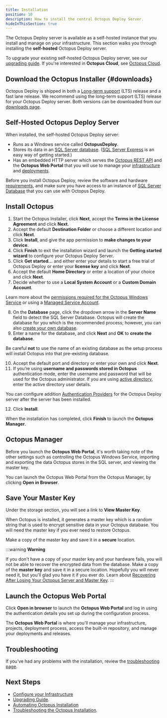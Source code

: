 ```yaml
---
title: Installation
position: 10
description: How to install the central Octopus Deploy Server.
hideInThisSection: true
---
```


The Octopus Deploy server is available as a self-hosted instance that you install and manage on your infrastructure. This section walks you through installing the **self-hosted** Octopus Deploy server.

To upgrade your existing self-hosted Octopus Deploy server, see our [upgrading guide](/docs/administration/upgrading/index.md). If you're interested in **Octopus Cloud**, see [Octopus Cloud](/docs/octopus-cloud/index.md).

## Download the Octopus Installer {#downloads}

Octopus Deploy is shipped in both a [Long-term support](/docs/administration/upgrading/long-term-support.md) (LTS) release and a fast lane release. We recommend using the long-term support (LTS) release for your Octopus Deploy server. Both versions can be downloaded from our [downloads page](https://octopus.com/downloads).

## Self-Hosted Octopus Deploy Server

When installed, the self-hosted Octopus Deploy server:

- Runs as a Windows service called **OctopusDeploy**.
- Stores its data in an [SQL Server database](/docs/installation/sql-server-database.md). ([SQL Server Express](http://downloadsqlserverexpress.com/) is an easy way of getting started.)
- Has an embedded HTTP server which serves the [Octopus REST API](/docs/octopus-rest-api/index.md) and the  **Octopus Web Portal** that you will use to manage your [infrastructure](/docs/infrastructure/index.md) and [deployments](/docs/deployment-process/index.md).

Before you install Octopus Deploy, review the software and hardware [requirements](/docs/installation/requirements.md), and make sure you have access to an instance of [SQL Server Database](/docs/installation/sql-server-database.md) that you can use with Octopus Deploy.


## Install Octopus

1. Start the Octopus Installer, click **Next**, accept the **Terms in the License Agreement** and click **Next**.
2. Accept the default **Destination Folder** or choose a different location and click **Next**.
3. Click **Install**, and give the app permission to **make changes to your device**.
4. Click **Finish** to exit the installation wizard and launch the **Getting started wizard** to configure your Octopus Deploy Server.
5. Click **Get started...** and either enter your details to start a free trial of Octopus Deploy or enter your **license key** and click **Next**.
6. Accept the default **Home Directory** or enter a location of your choice and click **Next**.
7. Decide whether to use a **Local System Account** or a **Custom Domain Account**.

  Learn more about the [permissions required for the Octopus Windows Service](/docs/installation/permissions-for-the-octopus-windows-service.md) or using a [Managed Service Account](/docs/installation/managed-service-account.md).

8. On the **Database** page, click the dropdown arrow in the **Server Name** field to detect the SQL Server Database. Octopus will create the database for you which is the recommended process; however, you can also [create your own database](/docs/installation/sql-server-database.md#creating-the-database).
9. Enter a name for the database, and click **Next** and **OK** to **create the database**.

  Be careful **not** to use the name of an existing database as the setup process will install Octopus into that pre-existing database.

10. Accept the default port and directory or enter your own and click **Next**.
11. If you’re using **username and passwords stored in Octopus** authentication mode, enter the username and password that will be used for the Octopus administrator. If you are using [active directory](/docs/administration/authentication/active-directory-authentication/index.md), enter the active directory user details.

  You can configure addition [Authentication Providers](/docs/administration/authentication/index.md) for the Octopus Deploy server after the server has been installed.
  
12. Click **Install**.

When the installation has completed, click **Finish** to launch the **Octopus Manager**.

## Octopus Manager

Before you launch the **Octopus Web Portal**, it's worth taking note of the other settings such as controlling the Octopus Windows Service, importing and exporting the data Octopus stores in the SQL server, and viewing the master key.

You can launch the Octopus Web Portal from the Octopus Manager, by clicking **Open in Browser**.

## Save Your Master Key

Under the storage section, you will see a link to **View Master Key**.

When Octopus is installed, it generates a master key which is a random string that is used to encrypt sensitive data in your Octopus database. You will need the master key if you ever need to restore Octopus.

Make a copy of the master key and save it in a **secure** location.

:::warning
**Warning**

If you don't have a copy of your master key and your hardware fails, you will not be able to recover the encrypted data from the database. Make a copy of the **master key** and save it in a secure location. Hopefully you will never need it, but you'll glad you have it if you ever do. Learn about [Recovering After Losing Your Octopus Server and Master Key](/docs/administration/managing-infrastructure/lost-master-key.md).
:::

## Launch the Octopus Web Portal

Click **Open in browser** to launch the **Octopus Web Portal** and log in using the authentication details you set up during the configuration process.

The **Octopus Web Portal**  is where you'll manage your infrastructure, projects, deployment process, access the built-in repository, and manage your deployments and releases.

## Troubleshooting

If you've had any problems with the installation, review the [troubleshooting page](/docs/installation/troubleshooting.md).

## Next Steps

 - [Configure your Infrastructure](/docs/infrastructure/index.md)
 - [Upgrading Guide](/docs/administration/upgrading/index.md).
 - [Automating Octopus Installation](/docs/installation/automating-installation.md)
 - [Troubleshooting the Octopus Installation](/docs/installation/troubleshooting.md).
